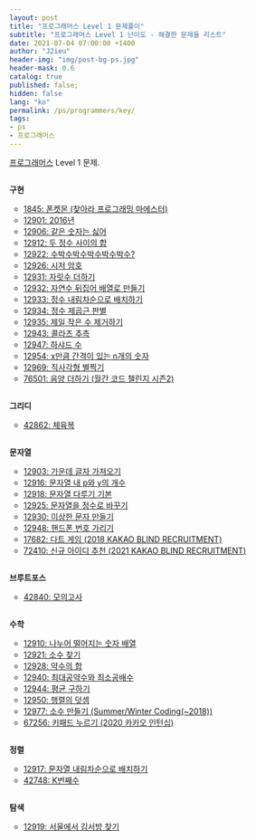 ```yaml
---
layout: post
title: "프로그래머스 Level 1 문제풀이"
subtitle: "프로그래머스 Level 1 난이도 - 해결한 문제들 리스트"
date: 2021-07-04 07:00:00 +1400
author: "J2ieu"
header-img: "img/post-bg-ps.jpg"
header-mask: 0.6
catalog: true
published: false;
hidden: false
lang: "ko"
permalink: /ps/programmers/key/
tags:
- ps
- 프로그래머스
---
```


<style>
ul {
    padding-left: 20px !important;
}
li {
    list-style: circle;
    margin-left: 5px !important;
}

h4 {
    margin: 2em 0 0.2em 0 !important
}
</style>

[프로그래머스](https://programmers.co.kr/learn/challenges) Level 1 문제.

#### 구현
- [1845: 폰켓몬 (찾아라 프로그래밍 마에스터)](/ps/programmers/1845)
- [12901: 2016년](/ps/programmers/12901)
- [12906: 같은 숫자는 싫어](/ps/programmers/12906)
- [12912: 두 정수 사이의 합](/ps/programmers/12912)
- [12922: 수박수박수박수박수박수?](/ps/programmers/12922)
- [12926: 시저 암호](/ps/programmers/12926)
- [12931: 자릿수 더하기](/ps/programmers/12931)
- [12932: 자연수 뒤집어 배열로 만들기](/ps/programmers/12932)
- [12933: 정수 내림차순으로 배치하기](/ps/programmers/12933)
- [12934: 정수 제곱근 판별](/ps/programmers/12934)
- [12935: 제일 작은 수 제거하기](/ps/programmers/12935)
- [12943: 콜라츠 추측](/ps/programmers/12943)
- [12947: 하샤드 수](/ps/programmers/12947)
- [12954: x만큼 간격이 있는 n개의 숫자](/ps/programmers/12954)
- [12969: 직사각형 별찍기](/ps/programmers/12969)
- [76501: 음양 더하기 (월간 코드 챌린지 시즌2)](/ps/programmers/76501)

#### 그리디
- [42862: 체육복](/ps/programmers/42862)

#### 문자열
- [12903: 가운데 글자 가져오기](/ps/programmers/12903)
- [12916: 문자열 내 p와 y의 개수](/ps/programmers/12916)
- [12918: 문자열 다루기 기본](/ps/programmers/12918)
- [12925: 문자열을 정수로 바꾸기](/ps/programmers/12925)
- [12930: 이상한 문자 만들기](/ps/programmers/12930)
- [12948: 핸드폰 번호 가리기](/ps/programmers/12948)
- [17682: 다트 게임 (2018 KAKAO BLIND RECRUITMENT)](/ps/programmers/17682)
- [72410: 신규 아이디 추천 (2021 KAKAO BLIND RECRUITMENT)](/ps/programmers/72410)
  
#### 브루트포스
- [42840: 모의고사](/ps/programmers/42840)  

#### 수학
- [12910: 나누어 떨어지는 숫자 배열](/ps/programmers/12910)
- [12921: 소수 찾기](/ps/programmers/12921)
- [12928: 약수의 합](/ps/programmers/12928)
- [12940: 최대공약수와 최소공배수](/ps/programmers/12940)
- [12944: 평균 구하기](/ps/programmers/12944)
- [12950: 행렬의 덧셈](/ps/programmers/12950)
- [12977: 소수 만들기 (Summer/Winter Coding(~2018))](/ps/programmers/12977)
- [67256: 키패드 누르기 (2020 카카오 인턴십)](/ps/programmers/67256)


#### 정렬
- [12917: 문자열 내림차순으로 배치하기](/ps/programmers/12917)
- [42748: K번째수](/ps/programmers/42748)

#### 탐색
- [12919: 서울에서 김서방 찾기](/ps/programmers/12919)